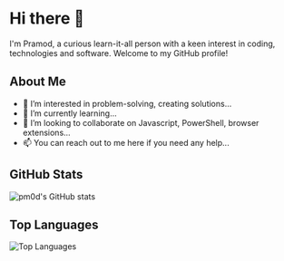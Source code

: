 # Hi there 👋

I'm Pramod, a curious learn-it-all person with a keen interest in coding, technologies and software. Welcome to my GitHub profile!

## About Me
- 👀 I’m interested in problem-solving, creating solutions...
- 🌱 I’m currently learning...
- 💞️ I’m looking to collaborate on Javascript, PowerShell, browser extensions...
- 📫 You can reach out to me here if you need any help...

<!---
pm0d/pm0d is a ✨ special ✨ repository because its `README.md` (this file) appears on your GitHub profile.
You can click the Preview link to take a look at your changes.
--->
## GitHub Stats

![pm0d's GitHub stats](https://github-readme-stats.vercel.app/api?username=pm0d&show_icons=true&theme=radical)

## Top Languages

![Top Languages](https://github-readme-stats.vercel.app/api/top-langs/?username=pm0d&layout=compact&theme=radical)
